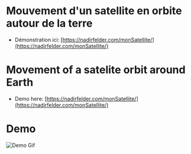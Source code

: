 # Mouvement d'un satellite en orbite autour de la terre 
- Démonstration ici: [https://nadirfelder.com/monSatellite/](https://nadirfelder.com/monSatellite/)

# Movement of a satelite orbit around Earth
- Demo here: [https://nadirfelder.com/monSatellite/](https://nadirfelder.com/monSatellite/)


# Demo
![Demo Gif](https://github.com/spoutnik911/Satellite_movement/blob/main/res/satelliteProjet.gif?raw=true)
